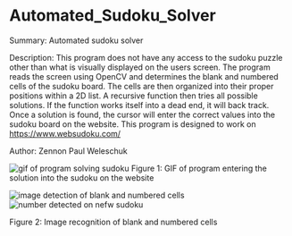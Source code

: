 # Automated_Sudoku_Solver
Summary: Automated sudoku solver

Description: This program does not have any access to the sudoku puzzle other than
what is visually displayed on the users screen. The program reads the screen using
OpenCV and determines the blank and numbered cells of the sudoku board. The cells
are then organized into their proper positions within a 2D list.  A recursive
function then tries all possible solutions. If the function works itself into a
dead end, it will back track. Once a solution is found, the cursor will enter the
correct values into the sudoku board on the website. This program is designed to
work on https://www.websudoku.com/

Author: Zennon Paul Weleschuk

![gif of program solving sudoku](https://github.com/ZennonWeleschuk/Automated_Sudoku_Solver/blob/main/demos/sodukoGif.gif)
Figure 1: GIF of program entering the solution into the sudoku on the website

![image detection of blank and numbered cells](https://github.com/ZennonWeleschuk/Automated_Sudoku_Solver/blob/main/demos/visionOutput.PNG)![number detected on nefw sudoku](https://github.com/ZennonWeleschuk/Automated_Sudoku_Solver/blob/main/demos/numbersFound.PNG)

Figure 2: Image recognition of blank and numbered cells
